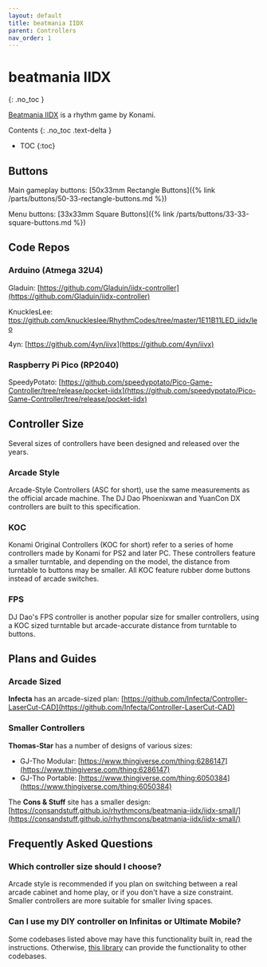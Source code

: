 ```yaml
---
layout: default
title: beatmania IIDX
parent: Controllers
nav_order: 1
---
```


# beatmania IIDX
{: .no_toc }

[Beatmania IIDX](https://remywiki.com/Beatmania_IIDX_Information) is a rhythm game by Konami.

Contents
{: .no_toc .text-delta }

- TOC
{:toc}

## Buttons

Main gameplay buttons: [50x33mm Rectangle Buttons]({% link /parts/buttons/50-33-rectangle-buttons.md %})

Menu buttons: [33x33mm Square Buttons]({% link /parts/buttons/33-33-square-buttons.md %})

## Code Repos

### Arduino (Atmega 32U4)

Gladuin: [https://github.com/Gladuin/iidx-controller](https://github.com/Gladuin/iidx-controller)

KnucklesLee: [ttps://github.com/knuckleslee/RhythmCodes/tree/master/1E11B11LED_iidx/leo](https://github.com/knuckleslee/RhythmCodes/tree/master/1E11B11LED_iidx/leo)

4yn: [https://github.com/4yn/iivx](https://github.com/4yn/iivx)

### Raspberry Pi Pico (RP2040)

SpeedyPotato: [https://github.com/speedypotato/Pico-Game-Controller/tree/release/pocket-iidx](https://github.com/speedypotato/Pico-Game-Controller/tree/release/pocket-iidx)

## Controller Size

Several sizes of controllers have been designed and released over the years.

### Arcade Style

Arcade-Style Controllers (ASC for short), use the same measurements as the official arcade machine. The DJ Dao Phoenixwan and YuanCon DX controllers are built to this specification.

### KOC

Konami Original Controllers (KOC for short) refer to a series of home controllers made by Konami for PS2 and later PC. These controllers feature a smaller turntable, and depending on the model, the distance from turntable to buttons may be smaller. All KOC feature rubber dome buttons instead of arcade switches.

### FPS

DJ Dao's FPS controller is another popular size for smaller controllers, using a KOC sized turntable but arcade-accurate distance from turntable to buttons.

## Plans and Guides

### Arcade Sized

**Infecta** has an arcade-sized plan: [https://github.com/Infecta/Controller-LaserCut-CAD](https://github.com/Infecta/Controller-LaserCut-CAD)

### Smaller Controllers

**Thomas-Star** has a number of designs of various sizes:
* GJ-Tho Modular: [https://www.thingiverse.com/thing:6286147](https://www.thingiverse.com/thing:6286147)
* GJ-Tho Portable: [https://www.thingiverse.com/thing:6050384](https://www.thingiverse.com/thing:6050384)

The **Cons & Stuff** site has a smaller design: [https://consandstuff.github.io/rhythmcons/beatmania-iidx/iidx-small/](https://consandstuff.github.io/rhythmcons/beatmania-iidx/iidx-small/)

## Frequently Asked Questions

### Which controller size should I choose?

Arcade style is recommended if you plan on switching between a real arcade cabinet and home play, or if you don't have a size constraint. Smaller controllers are more suitable for smaller living spaces.

### Can I use my DIY controller on Infinitas or Ultimate Mobile?

Some codebases listed above may have this functionality built in, read the instructions. Otherwise, [this library](https://github.com/veroxzik/arduino-konami-spoof) can provide the functionality to other codebases.